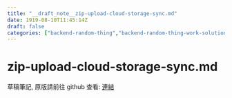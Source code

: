 ```yaml
---
title: "__draft_note__zip-upload-cloud-storage-sync.md"
date: 1919-08-10T11:45:14Z
draft: false
categories: ["backend-random-thing","backend-random-thing-work-solution"]
---
```


# zip-upload-cloud-storage-sync.md

草稿筆記, 原版請前往 github 查看: [連結](https://github.com/tinghaolai/just-random-note/blob/master/backend-random-thing/work-solution/zip-upload-cloud-storage-sync.md)